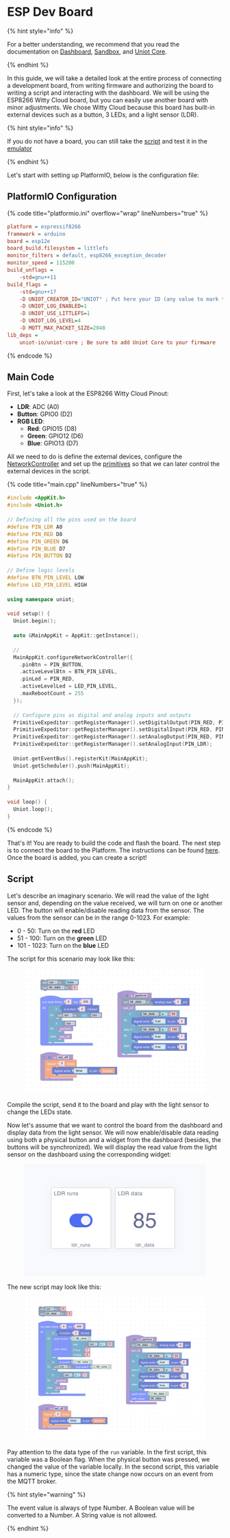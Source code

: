 # ESP Dev Board

{% hint style="info" %}

For a better understanding, we recommend that you read the documentation on [Dashboard](../platform/dashboard.md), [Sandbox](../platform/sandbox/README.md), and [Uniot Core](../advanced/uniot-core/README.md).

{% endhint %}

In this guide, we will take a detailed look at the entire process of connecting a development board, from writing firmware and authorizing the board to writing a script and interacting with the dashboard. We will be using the ESP8266 Witty Cloud board, but you can easily use another board with minor adjustments. We chose Witty Cloud because this board has built-in external devices such as a button, 3 LEDs, and a light sensor (LDR).

{% hint style="info" %}

If you do not have a board, you can still take the [script](#script) and test it in the [emulator](../platform/sandbox/emulator.md)

{% endhint %}

Let's start with setting up PlatformIO, below is the configuration file:

## PlatformIO Configuration

{% code title="platformio.ini" overflow="wrap" lineNumbers="true" %}

```ini
platform = espressif8266
framework = arduino
board = esp12e
board_build.filesystem = littlefs
monitor_filters = default, esp8266_exception_decoder
monitor_speed = 115200
build_unflags =
    -std=gnu++11
build_flags =
    -std=gnu++17
	-D UNIOT_CREATOR_ID="UNIOT" ; Put here your ID (any value to mark the device as yours)
	-D UNIOT_LOG_ENABLED=1
	-D UNIOT_USE_LITTLEFS=1
	-D UNIOT_LOG_LEVEL=4
	-D MQTT_MAX_PACKET_SIZE=2048
lib_deps =
	uniot-io/uniot-core ; Be sure to add Uniot Core to your firmware
```

{% endcode %}

## Main Code

First, let's take a look at the ESP8266 Witty Cloud Pinout:

* **LDR**: ADC (A0)
* **Button**: GPIO0 (D2)
* **RGB LED**:
  * **Red**: GPIO15 (D8)
  * **Green**: GPIO12 (D6)
  * **Blue**: GPIO13 (D7)

All we need to do is define the external devices, configure the [NetworkController](../advanced/uniot-core/network/networkcontroller.md) and set up the [primitives]() so that we can later control the external devices in the script.

{% code title="main.cpp" lineNumbers="true" %}

```c++
#include <AppKit.h>
#include <Uniot.h>

// Defining all the pins used on the board
#define PIN_LDR A0
#define PIN_RED D8
#define PIN_GREEN D6
#define PIN_BLUE D7
#define PIN_BUTTON D2

// Define logic levels
#define BTN_PIN_LEVEL LOW
#define LED_PIN_LEVEL HIGH

using namespace uniot;

void setup() {
  Uniot.begin();

  auto &MainAppKit = AppKit::getInstance();

  //
  MainAppKit.configureNetworkController({
    .pinBtn = PIN_BUTTON,
    .activeLevelBtn = BTN_PIN_LEVEL,
    .pinLed = PIN_RED,
    .activeLevelLed = LED_PIN_LEVEL,
    .maxRebootCount = 255
  });

  // Configure pins as digital and analog inputs and outputs
  PrimitiveExpeditor::getRegisterManager().setDigitalOutput(PIN_RED, PIN_GREEN, PIN_BLUE);
  PrimitiveExpeditor::getRegisterManager().setDigitalInput(PIN_RED, PIN_GREEN, PIN_BLUE);
  PrimitiveExpeditor::getRegisterManager().setAnalogOutput(PIN_RED, PIN_GREEN, PIN_BLUE);
  PrimitiveExpeditor::getRegisterManager().setAnalogInput(PIN_LDR);

  Uniot.getEventBus().registerKit(MainAppKit);
  Uniot.getScheduler().push(MainAppKit);

  MainAppKit.attach();
}

void loop() {
  Uniot.loop();
}
```

{% endcode %}

That's it! You are ready to build the code and flash the board. The next step is to connect the board to the Platform. The instructions can be found [here](../getting-started/connect-device.md). Once the board is added, you can create a script!

## Script

Let's describe an imaginary scenario. We will read the value of the light sensor and, depending on the value received, we will turn on one or another LED. The button will enable/disable reading data from the sensor. The values from the sensor can be in the range 0-1023. For example:

* 0 - 50: Turn on the **red** LED
* 51 - 100: Turn on the **green** LED
* 101 - 1023: Turn on the **blue** LED

The script for this scenario may look like this:

<div><figure><img src="../.gitbook/assets/guide1_script1.png" alt=""><figcaption></figcaption></figure></div>

Compile the script, send it to the board and play with the light sensor to change the LEDs state.

Now let's assume that we want to control the board from the dashboard and display data from the light sensor. We will now enable/disable data reading using both a physical button and a widget from the dashboard (besides, the buttons will be synchronized). We will display the read value from the light sensor on the dashboard using the corresponding widget:

<div align="left"><figure><img src="../.gitbook/assets/guide1_dashboard1.png" alt=""><figcaption></figcaption></figure></div>

The new script may look like this:

<div><figure><img src="../.gitbook/assets/guide1_script2.png" alt=""><figcaption></figcaption></figure></div>

Pay attention to the data type of the `run` variable. In the first script, this variable was a Boolean flag. When the physical button was pressed, we changed the value of the variable locally. In the second script, this variable has a numeric type, since the state change now occurs on an event from the MQTT broker.

{% hint style="warning" %}

The event value is always of type Number. A Boolean value will be converted to a Number. A String value is not allowed.

{% endhint %}
